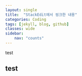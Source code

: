 ```yaml
---
layout: single
title:  "StackEdit에서 씽크한 내용"
categories: Coding
tags: [jekyll, blog, github]
classes: wide
sidebar:
    nav: "counts"
---
```

<p>test</p>
<h2 id="test">test</h2>

